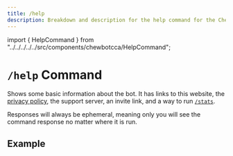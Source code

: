 ```yaml
---
title: /help
description: Breakdown and description for the help command for the Chewbotcca Discord bot
---
```


import { HelpCommand } from "../../../../../src/components/chewbotcca/HelpCommand";

# `/help` Command

Shows some basic information about the bot.
It has links to this website, the [privacy policy](../privacy.md), the support server, an invite link, and a way to run [`/stats`](./stats.md).

Responses will always be ephemeral, meaning only you will see the command response no matter where it is run.

## Example

<HelpCommand />
